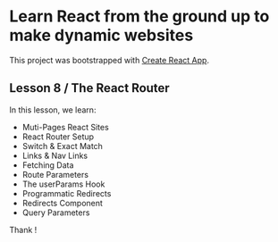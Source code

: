 # Learn React from the ground up to make dynamic websites

This project was bootstrapped with [Create React App](https://github.com/facebook/create-react-app).

## Lesson 8 / The React Router

In this lesson, we learn:

  - Muti-Pages React Sites
  - React Router Setup
  - Switch & Exact Match
  - Links & Nav Links
  - Fetching Data
  - Route Parameters
  - The userParams Hook
  - Programmatic Redirects
  - Redirects Component
  - Query Parameters

Thank !
